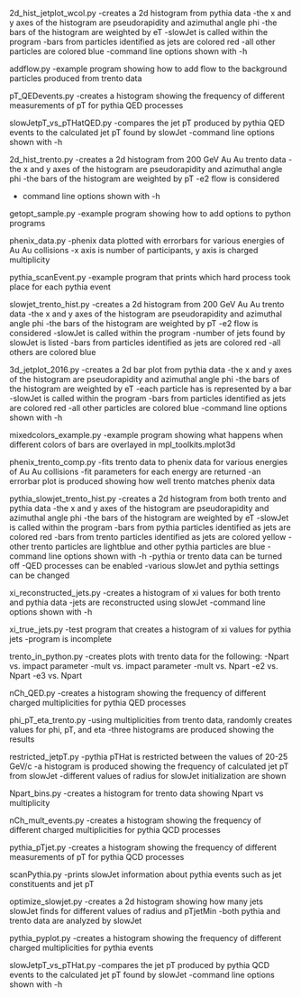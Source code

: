 
2d_hist_jetplot_wcol.py
 -creates a 2d histogram from pythia data
     -the x and y axes of the histogram are pseudorapidity and azimuthal angle phi
     -the bars of the histogram are weighted by eT
 -slowJet is called within the program
     -bars from particles identified as jets are colored red
     -all other particles are colored blue
 -command line options shown with -h

addflow.py
 -example program showing how to add flow to the background particles produced from trento data

pT_QEDevents.py
 -creates a histogram showing the frequency of different measurements of pT for pythia QED processes 

slowJetpT_vs_pTHatQED.py
 -compares the jet pT produced by pythia QED events to the calculated jet pT found by slowJet
 -command line options shown with -h

2d_hist_trento.py
 -creates a 2d histogram from 200 GeV Au Au trento data
     -the x and y axes of the histogram are pseudorapidity and azimuthal angle phi
     -the bars of the histogram are weighted by pT
 -e2 flow is considered
- command line options shown with -h	 

getopt_sample.py
 -example program showing how to add options to python programs

phenix_data.py
 -phenix data plotted with errorbars for various energies of Au Au collisions
 -x axis is number of participants, y axis is charged multiplicity

pythia_scanEvent.py
 -example program that prints which hard process took place for each pythia event

slowjet_trento_hist.py
 -creates a 2d histogram from 200 GeV Au Au trento data
     -the x and y axes of the histogram are pseudorapidity and azimuthal angle phi
     -the bars of the histogram are weighted by pT
 -e2 flow is considered
 -slowJet is called within the program
     -number of jets found by slowJet is listed
     -bars from particles identified as jets are colored red
     -all others are colored blue

3d_jetplot_2016.py
 -creates a 2d bar plot from pythia data
     -the x and y axes of the histogram are pseudorapidity and azimuthal angle phi
     -the bars of the histogram are weighted by eT
	 -each particle has is represented by a bar
 -slowJet is called within the program
     -bars from particles identified as jets are colored red
     -all other particles are colored blue
 -command line options shown with -h

mixedcolors_example.py
 -example program showing what happens when different colors of bars are overlayed in mpl_toolkits.mplot3d

phenix_trento_comp.py
 -fits trento data to phenix data for various energies of Au Au collisions
 -fit parameters for each energy are returned
 -an errorbar plot is produced showing how well trento matches phenix data

pythia_slowjet_trento_hist.py
 -creates a 2d histogram from both trento and pythia data
     -the x and y axes of the histogram are pseudorapidity and azimuthal angle phi
     -the bars of the histogram are weighted by eT
 -slowJet is called within the program
     -bars from pythia particles identified as jets are colored red
     -bars from trento particles identified as jets are colored yellow
     -other trento particles are lightblue and other pythia particles are blue
 -command line options shown with -h
      -pythia or trento data can be turned off
      -QED processes can be enabled
	  -various slowJet and pythia settings can be changed

xi_reconstructed_jets.py
 -creates a histogram of xi values for both trento and pythia data
 -jets are reconstructed using slowJet
 -command line options shown with -h

xi_true_jets.py
 -test program that creates a histogram of xi values for pythia jets
 -program is incomplete

trento_in_python.py
 -creates plots with trento data for the following:
     -Npart vs. impact parameter
     -mult vs. impact parameter
     -mult vs. Npart
     -e2 vs. Npart
     -e3 vs. Npart

nCh_QED.py
 -creates a histogram showing the frequency of different charged multiplicities for pythia QED processes

phi_pT_eta_trento.py
 -using multiplicities from trento data, randomly creates values for phi, pT, and eta
 -three histograms are produced showing the results

restricted_jetpT.py
 -pythia pTHat is restricted between the values of 20-25 GeV/c
 -a histogram is produced showing the frequency of calculated jet pT from slowJet
 -different values of radius for slowJet initialization are shown

Npart_bins.py
 -creates a histogram for trento data showing Npart vs multiplicity

nCh_mult_events.py
 -creates a histogram showing the frequency of different charged multiplicities for pythia QCD processes

pythia_pTjet.py
 -creates a histogram showing the frequency of different measurements of pT for pythia QCD processes

scanPythia.py
 -prints slowJet information about pythia events such as jet constituents and jet pT

optimize_slowjet.py
 -creates a 2d histogram showing how many jets slowJet finds for different values of radius and pTjetMin
 -both pythia and trento data are analyzed by slowJet

pythia_pyplot.py
 -creates a histogram showing the frequency of different charged multiplicities for pythia events

slowJetpT_vs_pTHat.py
 -compares the jet pT produced by pythia QCD events to the calculated jet pT found by slowJet
 -command line options shown with -h
